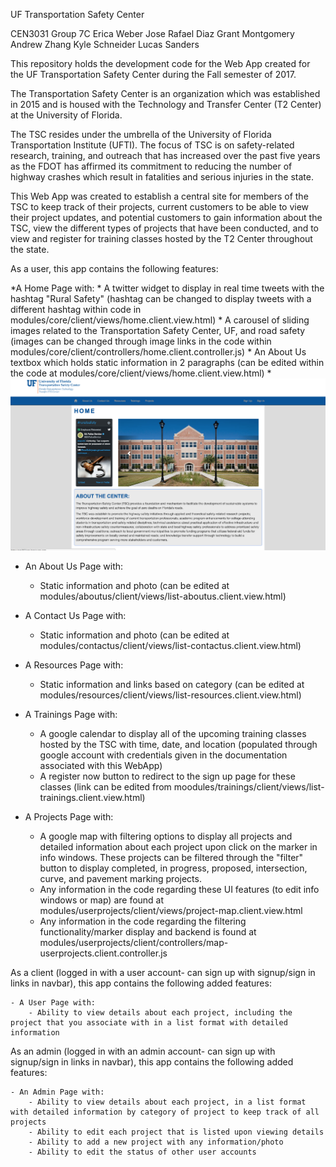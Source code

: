 UF Transportation Safety Center

CEN3031 Group 7C
	Erica Weber
	Jose Rafael Diaz 
	Grant Montgomery 
	Andrew Zhang
	Kyle Schneider
	Lucas Sanders 

This repository holds the development code for the Web App created for the UF Transportation Safety Center during the Fall semester of 2017. 

The Transportation Safety Center is an organization which was established in 2015 and is housed with the Technology and Transfer Center (T2 Center) at the University of Florida. 

The TSC resides under the umbrella of the University of Florida Transportation Institute (UFTI). The focus of TSC is on safety-related research, training, and outreach that has increased over the past five years as the FDOT has affirmed its commitment to reducing the number of highway crashes which result in fatalities and serious injuries in the state.

This Web App was created to establish a central site for members of the TSC to keep track of their projects, current customers to be able to view their project updates, and potential customers to gain information about the TSC, view the different types of projects that have been conducted, and to view and register for training classes hosted by the T2 Center throughout the state. 

As a user, this app contains the following features:

*A Home Page with:
	* A twitter widget to display in real time tweets with the hashtag "Rural Safety" (hashtag can be changed to display tweets with a different hashtag within code in modules/core/client/views/home.client.view.html)
	* A carousel of sliding images related to the Transportation Safety Center, UF, and road safety (images can be changed through image links in the code within modules/core/client/controllers/home.client.controller.js)
	* An About Us textbox which holds static information in 2 paragraphs (can be edited within the code at modules/core/client/views/home.client.view.html) 
	* ![Home Page](/img/1.png?raw=true "Optional Title")
- An About Us Page with:
	- Static information and photo (can be edited at modules/aboutus/client/views/list-aboutus.client.view.html)

- A Contact Us Page with:
	- Static information and photo (can be edited at modules/contactus/client/views/list-contactus.client.view.html)

- A Resources Page with:
	- Static information and links based on category (can be edited at modules/resources/client/views/list-resources.client.view.html)

- A Trainings Page with:
	- A google calendar to display all of the upcoming training classes hosted by the TSC with time, date, and location (populated through google account with credentials given in the documentation associated with this WebApp) 
	- A register now button to redirect to the sign up page for these classes (link can be edited from moodules/trainings/client/views/list-trainings.client.view.html)

- A Projects Page with:
	- A google map with filtering options to display all projects and detailed information about each project upon click on the marker in info windows. These projects can be filtered through the "filter" button to display completed, in progress, proposed, intersection, curve, and pavement marking projects. 
	- Any information in the code regarding these UI features (to edit info windows or map) are found at modules/userprojects/client/views/project-map.client.view.html 
	- Any information in the code regarding the filtering functionality/marker display and backend is found at modules/userprojects/client/controllers/map-userprojects.client.controller.js 

As a client (logged in with a user account- can sign up with signup/sign in links in navbar), this app contains the following added features:

	- A User Page with:
		- Ability to view details about each project, including the project that you associate with in a list format with detailed information 

As an admin (logged in with an admin account- can sign up with signup/sign in links in navbar), this app contains the following added features:

	- An Admin Page with:
		- Ability to view details about each project, in a list format with detailed information by category of project to keep track of all projects
		- Ability to edit each project that is listed upon viewing details
		- Ability to add a new project with any information/photo 
		- Ability to edit the status of other user accounts 
	









